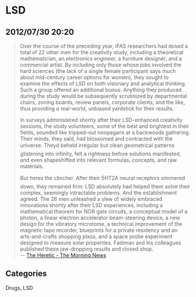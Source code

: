 # LSD 

## 2012/07/30 20:20

> Over the course of the preceding year, IFAS researchers had dosed a 
> total of 22 other men for the creativity study, including a theoretical 
> mathematician, an electronics engineer, a furniture designer, and a 
> commercial artist. By including only those whose jobs involved the hard 
> sciences (the lack of a single female participant says much about 
> mid-century career options for women), they sought to examine the 
> effects of LSD on both visionary and analytical thinking. Such a group 
> offered an additional bonus: Anything they produced during the study 
> would be subsequently scrutinized by departmental chairs, zoning boards, 
> review panels, corporate clients, and the like, thus providing a 
> real-world, unbiased yardstick for their results.
>  
> In surveys administered shortly after their LSD-enhanced creativity 
> sessions, the study volunteers, some of the best and brightest in their 
> fields, sounded like tripped-out neopagans at a backwoods gathering. 
> Their minds, they said, had blossomed and contracted with the universe. 
> They&#146;d beheld irregular but clean geometrical patterns glistening into 
> infinity, felt a rightness before solutions manifested, and even 
> shapeshifted into relevant formulas, concepts, and raw materials.
>  
> But here&#146;s the clincher. 
> After their 5HT2A neural receptors simmered down, they remained firm: 
> LSD absolutely had helped them solve their complex, seemingly 
> intractable problems. And the establishment agreed. The 26 men unleashed 
> a slew of widely embraced innovations shortly after their LSD 
> experiences, including a mathematical theorem for NOR gate circuits, a 
> conceptual model of a photon, a linear electron accelerator 
> beam-steering device, a new design for the vibratory microtome, a 
> technical improvement of the magnetic tape recorder, blueprints for a 
> private residency and an arts-and-crafts shopping plaza, and a space 
> probe experiment designed to measure solar properties. Fadiman and his 
> colleagues published these jaw-dropping results and closed shop.  
> -- [The Heretic - The Morning News][1]


[1]: http://www.themorningnews.org/article/the-heretic

## Categories

Drugs, LSD
